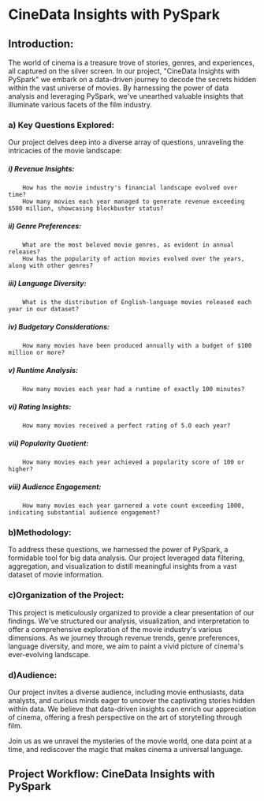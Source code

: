 #                                                                                       CineData Insights with PySpark


## Introduction:
The world of cinema is a treasure trove of stories, genres, and experiences, all captured on the silver screen. In our project, "CineData Insights with PySpark" we embark on a data-driven journey to decode the secrets hidden within the vast universe of movies. By harnessing the power of data analysis and leveraging PySpark, we've unearthed valuable insights that illuminate various facets of the film industry.


### a) Key Questions Explored:

Our project delves deep into a diverse array of questions, unraveling the intricacies of the movie landscape:

#####    i) Revenue Insights:
        How has the movie industry's financial landscape evolved over time?
        How many movies each year managed to generate revenue exceeding $500 million, showcasing blockbuster status?

#####    ii) Genre Preferences:
        What are the most beloved movie genres, as evident in annual releases?
        How has the popularity of action movies evolved over the years, along with other genres?

#####    iii) Language Diversity:
        What is the distribution of English-language movies released each year in our dataset?

#####    iv) Budgetary Considerations:
        How many movies have been produced annually with a budget of $100 million or more?

#####    v) Runtime Analysis:
        How many movies each year had a runtime of exactly 100 minutes?

#####    vi) Rating Insights:
        How many movies received a perfect rating of 5.0 each year?

#####    vii) Popularity Quotient:
        How many movies each year achieved a popularity score of 100 or higher?

#####    viii) Audience Engagement:
        How many movies each year garnered a vote count exceeding 1000, indicating substantial audience engagement?


### b)Methodology:

To address these questions, we harnessed the power of PySpark, a formidable tool for big data analysis. Our project leveraged data filtering, aggregation, and visualization to distill meaningful insights from a vast dataset of movie information.


### c)Organization of the Project:

This project is meticulously organized to provide a clear presentation of our findings. We've structured our analysis, visualization, and interpretation to offer a comprehensive exploration of the movie industry's various dimensions. As we journey through revenue trends, genre preferences, language diversity, and more, we aim to paint a vivid picture of cinema's ever-evolving landscape.


### d)Audience:

Our project invites a diverse audience, including movie enthusiasts, data analysts, and curious minds eager to uncover the captivating stories hidden within data. We believe that data-driven insights can enrich our appreciation of cinema, offering a fresh perspective on the art of storytelling through film.

Join us as we unravel the mysteries of the movie world, one data point at a time, and rediscover the magic that makes cinema a universal language.


## Project Workflow: CineData Insights with PySpark

